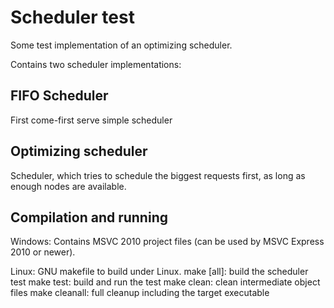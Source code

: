 Scheduler test
==============

Some test implementation of an optimizing scheduler.

Contains two scheduler implementations:

FIFO Scheduler
--------------
First come-first serve simple scheduler


Optimizing scheduler
--------------------
Scheduler, which tries to schedule the biggest requests first, as long as enough
nodes are available.


Compilation and running
-----------------------
Windows: Contains MSVC 2010 project files (can be used by MSVC Express 2010 or
         newer).

Linux: GNU makefile to build under Linux.
       make [all]: build the scheduler test
       make test: build and run the test
       make clean: clean intermediate object files
       make cleanall: full cleanup including the target executable
